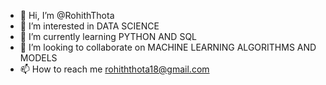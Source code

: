 - 👋 Hi, I’m @RohithThota
- 👀 I’m interested in DATA SCIENCE
- 🌱 I’m currently learning PYTHON AND SQL
- 💞️ I’m looking to collaborate on MACHINE LEARNING ALGORITHMS AND MODELS
- 📫 How to reach me rohiththota18@gmail.com

<!---
RohithThota/RohithThota is a ✨ special ✨ repository because its `README.md` (this file) appears on your GitHub profile.
You can click the Preview link to take a look at your changes.
--->
